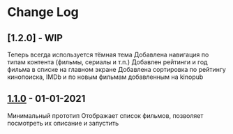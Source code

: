 # Change Log

## [1.2.0] - WIP

Теперь всегда используется тёмная тема
Добавлена навигация по типам контента (фильмы, сериалы и т.п.)
Добавлен рейтинги и год фильма в списке на главном экране
Добавлена сортировка по рейтингу кинопоиска, IMDb и по новым фильмам добавленным на kinopub

## [1.1.0] - 01-01-2021

Минимальный прототип
Отображает список фильмов, позволяет посмотреть их описание и запустить

[1.1.0]: https://github.com/ReanGD/kino-player/releases/tag/v1.1.0

